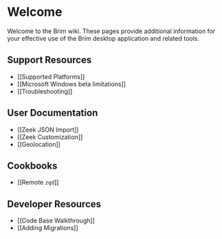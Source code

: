 # Welcome

Welcome to the Brim wiki. These pages provide additional information for your
effective use of the Brim desktop application and related tools.

## Support Resources

- [[Supported Platforms]]
- [[Microsoft Windows beta limitations]]
- [[Troubleshooting]]

## User Documentation

- [[Zeek JSON Import]]
- [[Zeek Customization]]
- [[Geolocation]]

## Cookbooks

- [[Remote `zqd`]]

## Developer Resources

- [[Code Base Walkthrough]]
- [[Adding Migrations]]

